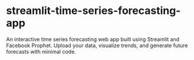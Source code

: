 # streamlit-time-series-forecasting-app
An interactive time series forecasting web app built using Streamlit and Facebook Prophet. Upload your data, visualize trends, and generate future forecasts with minimal code.

